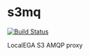 # s3mq
[![Build Status](https://travis-ci.org/uio-bmi/s3mq.svg?branch=master)](https://travis-ci.org/uio-bmi/s3mq)

LocalEGA S3 AMQP proxy
